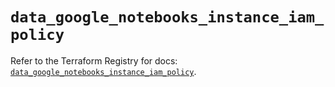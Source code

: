 # `data_google_notebooks_instance_iam_policy`

Refer to the Terraform Registry for docs: [`data_google_notebooks_instance_iam_policy`](https://registry.terraform.io/providers/hashicorp/google/5.36.0/docs/data-sources/notebooks_instance_iam_policy).
